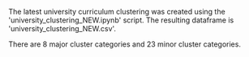 The latest university curriculum clustering was created using the 'university_clustering_NEW.ipynb' script. The resulting dataframe is 'university_clustering_NEW.csv'. 

There are 8 major cluster categories and 23 minor cluster categories.
